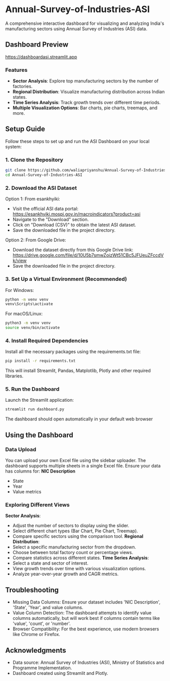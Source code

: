 # Annual-Survey-of-Industries-ASI
A comprehensive interactive dashboard for visualizing and analyzing India's manufacturing sectors using Annual Survey of Industries (ASI) data.

## Dashboard Preview
https://dashboardasi.streamlit.app

### Features
- **Sector Analysis**: Explore top manufacturing sectors by the number of factories.
- **Regional Distribution**: Visualize manufacturing distribution across Indian states.
- **Time Series Analysis**: Track growth trends over different time periods.
- **Multiple Visualization Options**: Bar charts, pie charts, treemaps, and more.

## Setup Guide
Follow these steps to set up and run the ASI Dashboard on your local system:

### 1. Clone the Repository
```bash
git clone https://github.com/waliapriyanshu/Annual-Survey-of-Industries-ASI.git
cd Annual-Survey-of-Industries-ASI
```
### 2. Download the ASI Dataset
Option 1: From esankhyiki:
- Visit the official ASI data portal: https://esankhyiki.mospi.gov.in/macroindicators?product=asi
- Navigate to the "Download" section.
- Click on "Download (CSV)" to obtain the latest ASI dataset.
- Save the downloaded file in the project directory.

Option 2: From Google Drive:
- Download the dataset directly from this Google Drive link: https://drive.google.com/file/d/10U5b7smwZoizWt51CBc5JFUeuZFccdVk/view
- Save the downloaded file in the project directory.
### 3. Set Up a Virtual Environment (Recommended)
For Windows:
```bash
python -m venv venv
venv\Scripts\activate
```
For macOS/Linux:
```bash
python3 -m venv venv
source venv/bin/activate
```
### 4. Install Required Dependencies
Install all the necessary packages using the requirements.txt file:
```bash
pip install -r requirements.txt
```
This will install Streamlit, Pandas, Matplotlib, Plotly and other required libraries.

### 5. Run the Dashboard
Launch the Streamlit application:
```bash
streamlit run dashboard.py
```
The dashboard should open automatically in your default web browser

## Using the Dashboard

### Data Upload
You can upload your own Excel file using the sidebar uploader. The dashboard supports multiple sheets in a single Excel file. Ensure your data has columns for:
**NIC Description**
- State
- Year
- Value metrics

### Exploring Different Views
**Sector Analysis**:
- Adjust the number of sectors to display using the slider.
- Select different chart types (Bar Chart, Pie Chart, Treemap).
- Compare specific sectors using the comparison tool.
**Regional Distribution**:
- Select a specific manufacturing sector from the dropdown.
- Choose between total factory count or percentage views.
- Compare statistics across different states.
**Time Series Analysis**:
- Select a state and sector of interest.
- View growth trends over time with various visualization options.
- Analyze year-over-year growth and CAGR metrics.

## Troubleshooting
- Missing Data Columns: Ensure your dataset includes 'NIC Description', 'State', 'Year', and value columns.
- Value Column Detection: The dashboard attempts to identify value columns automatically, but will work best if columns contain terms like 'value', 'count', or 'number'.
- Browser Compatibility: For the best experience, use modern browsers like Chrome or Firefox.

## Acknowledgments
- Data source: Annual Survey of Industries (ASI), Ministry of Statistics and Programme Implementation.
- Dashboard created using Streamlit and Plotly.
